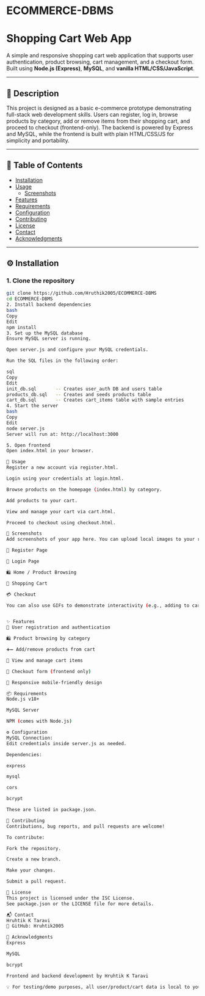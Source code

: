 ﻿# ECOMMERCE-DBMS
# Shopping Cart Web App

A simple and responsive shopping cart web application that supports user authentication, product browsing, cart management, and a checkout form. Built using **Node.js (Express)**, **MySQL**, and **vanilla HTML/CSS/JavaScript**.

---

## 📝 Description

This project is designed as a basic e-commerce prototype demonstrating full-stack web development skills. Users can register, log in, browse products by category, add or remove items from their shopping cart, and proceed to checkout (frontend-only). The backend is powered by Express and MySQL, while the frontend is built with plain HTML/CSS/JS for simplicity and portability.

---

## 📂 Table of Contents

- [Installation](#installation)
- [Usage](#usage)
  - [Screenshots](#screenshots)
- [Features](#features)
- [Requirements](#requirements)
- [Configuration](#configuration)
- [Contributing](#contributing)
- [License](#license)
- [Contact](#contact)
- [Acknowledgments](#acknowledgments)

---

## ⚙️ Installation

### 1. Clone the repository

```bash
git clone https://github.com/Hruthik2005/ECOMMERCE-DBMS
cd ECOMMERCE-DBMS
2. Install backend dependencies
bash
Copy
Edit
npm install
3. Set up the MySQL database
Ensure MySQL server is running.

Open server.js and configure your MySQL credentials.

Run the SQL files in the following order:

sql
Copy
Edit
init_db.sql       -- Creates user_auth DB and users table
products_db.sql   -- Creates and seeds products table
cart_db.sql       -- Creates cart_items table with sample entries
4. Start the server
bash
Copy
Edit
node server.js
Server will run at: http://localhost:3000

5. Open frontend
Open index.html in your browser.

🚀 Usage
Register a new account via register.html.

Login using your credentials at login.html.

Browse products on the homepage (index.html) by category.

Add products to your cart.

View and manage your cart via cart.html.

Proceed to checkout using checkout.html.

📸 Screenshots
Add screenshots of your app here. You can upload local images to your repo and link like this:

🔑 Register Page

🔐 Login Page

🛍️ Home / Product Browsing

🛒 Shopping Cart

💳 Checkout

You can also use GIFs to demonstrate interactivity (e.g., adding to cart):


✨ Features
🔐 User registration and authentication

🛍️ Product browsing by category

➕➖ Add/remove products from cart

🧾 View and manage cart items

🧾 Checkout form (frontend only)

📱 Responsive mobile-friendly design

📦 Requirements
Node.js v18+

MySQL Server

NPM (comes with Node.js)

⚙️ Configuration
MySQL Connection:
Edit credentials inside server.js as needed.

Dependencies:

express

mysql

cors

bcrypt

These are listed in package.json.

🤝 Contributing
Contributions, bug reports, and pull requests are welcome!

To contribute:

Fork the repository.

Create a new branch.

Make your changes.

Submit a pull request.

📄 License
This project is licensed under the ISC License.
See package.json or the LICENSE file for more details.

📬 Contact
Hruhtik K Taravi
🔗 GitHub: Hruhtik2005

🙏 Acknowledgments
Express

MySQL

bcrypt

Frontend and backend development by Hruhtik K Taravi

💡 For testing/demo purposes, all user/product/cart data is local to your MySQL instance. No payment gateway integration is included.
